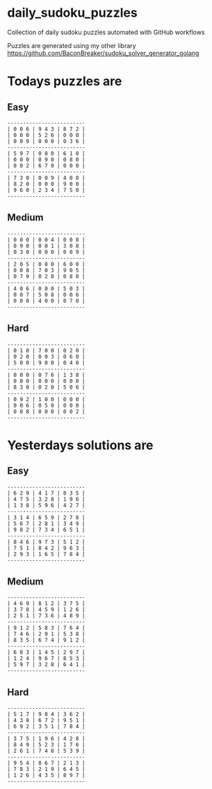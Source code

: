 
# daily_sudoku_puzzles 

Collection of daily sudoku puzzles automated with GitHub workflows 

Puzzles are generated using my other library https://github.com/BaconBreaker/sudoku_solver_generator_golang 
 

# Todays puzzles are 

## Easy 

```
-------------------------
| 0 0 6 | 9 4 3 | 8 7 2 | 
| 0 0 0 | 5 2 6 | 0 0 0 | 
| 0 0 9 | 0 0 0 | 0 3 6 | 
-------------------------
| 5 9 7 | 0 8 0 | 6 1 0 | 
| 0 0 0 | 0 9 0 | 0 8 0 | 
| 0 0 2 | 6 7 0 | 0 0 0 | 
-------------------------
| 7 3 0 | 0 0 9 | 4 0 0 | 
| 8 2 0 | 0 0 0 | 9 0 0 | 
| 9 6 0 | 2 3 4 | 7 5 0 | 
-------------------------
```
## Medium 

```
-------------------------
| 0 0 0 | 0 0 4 | 0 0 0 | 
| 0 9 0 | 0 0 1 | 3 0 8 | 
| 0 3 0 | 0 0 0 | 0 0 9 | 
-------------------------
| 2 0 5 | 0 8 0 | 6 0 0 | 
| 0 0 8 | 7 0 3 | 9 0 5 | 
| 0 7 9 | 0 2 0 | 0 8 0 | 
-------------------------
| 4 0 6 | 0 0 0 | 5 0 3 | 
| 0 0 7 | 5 0 8 | 0 0 6 | 
| 0 0 0 | 4 0 0 | 0 7 0 | 
-------------------------
```
## Hard 

```
-------------------------
| 0 1 0 | 7 0 0 | 0 2 0 | 
| 0 2 0 | 0 0 3 | 0 6 0 | 
| 5 0 0 | 9 0 0 | 0 4 0 | 
-------------------------
| 0 0 0 | 0 7 6 | 1 3 8 | 
| 0 0 0 | 0 0 0 | 0 0 0 | 
| 8 3 0 | 0 2 0 | 5 0 6 | 
-------------------------
| 0 9 2 | 1 0 0 | 0 0 0 | 
| 0 0 6 | 0 5 0 | 0 0 0 | 
| 0 0 8 | 0 0 0 | 0 0 2 | 
-------------------------
```
# Yesterdays solutions are 

## Easy 

```
-------------------------
| 6 2 9 | 4 1 7 | 8 3 5 | 
| 4 7 5 | 3 2 8 | 1 9 6 | 
| 1 3 8 | 5 9 6 | 4 2 7 | 
-------------------------
| 3 1 4 | 6 5 9 | 2 7 8 | 
| 5 6 7 | 2 8 1 | 3 4 9 | 
| 9 8 2 | 7 3 4 | 6 5 1 | 
-------------------------
| 8 4 6 | 9 7 3 | 5 1 2 | 
| 7 5 1 | 8 4 2 | 9 6 3 | 
| 2 9 3 | 1 6 5 | 7 8 4 | 
-------------------------
```
## Medium 

```
-------------------------
| 4 6 9 | 8 1 2 | 3 7 5 | 
| 3 7 8 | 4 5 9 | 1 2 6 | 
| 2 5 1 | 7 3 6 | 4 8 9 | 
-------------------------
| 9 1 2 | 5 8 3 | 7 6 4 | 
| 7 4 6 | 2 9 1 | 5 3 8 | 
| 8 3 5 | 6 7 4 | 9 1 2 | 
-------------------------
| 6 8 3 | 1 4 5 | 2 9 7 | 
| 1 2 4 | 9 6 7 | 8 5 3 | 
| 5 9 7 | 3 2 8 | 6 4 1 | 
-------------------------
```
## Hard 

```
-------------------------
| 5 1 7 | 9 8 4 | 3 6 2 | 
| 4 3 8 | 6 7 2 | 9 5 1 | 
| 6 9 2 | 3 5 1 | 7 8 4 | 
-------------------------
| 3 7 5 | 1 9 6 | 4 2 8 | 
| 8 4 9 | 5 2 3 | 1 7 6 | 
| 2 6 1 | 7 4 8 | 5 3 9 | 
-------------------------
| 9 5 4 | 8 6 7 | 2 1 3 | 
| 7 8 3 | 2 1 9 | 6 4 5 | 
| 1 2 6 | 4 3 5 | 8 9 7 | 
-------------------------
```
